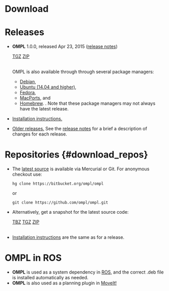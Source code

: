 # Download

# Releases

- __OMPL__ 1.0.0, released Apr 23, 2015 ([release notes](releaseNotes.html))

  <a href="https://bitbucket.org/ompl/ompl/downloads/ompl-1.0.0-Source.tar.gz" class="btn btn-primary btn-sm">TGZ</a>
  <a href="https://bitbucket.org/ompl/ompl/downloads/ompl-1.0.0-Source.zip" class="btn btn-primary btn-sm">ZIP</a><br><br>

  OMPL is also available through through several package managers:
  - [Debian](https://packages.debian.org/sid/libompl-dev),
  - [Ubuntu (14.04 and higher)](http://packages.ubuntu.com/trusty/libompl-dev),
  - [Fedora](https://apps.fedoraproject.org/packages/ompl),
  - [MacPorts](https://www.macports.org), and
  - [Homebrew](http://brew.sh).
  .
  Note that these package managers may not always have the latest release.

- [Installation instructions.](installation.html)
- [Older releases.](https://bitbucket.org/ompl/ompl/downloads) See the [release notes](releaseNotes.html) for a brief a description of changes for each release.


# Repositories {#download_repos}

- The [latest source](https://bitbucket.org/ompl/ompl/src) is available via Mercurial or Git. For anonymous checkout use:

      hg clone https://bitbucket.org/ompl/ompl

  or

      git clone https://github.com/ompl/ompl.git

- Alternatively, get a snapshot for the latest source code:

  <a href="https://bitbucket.org/ompl/ompl/get/tip.tar.bz2" class="btn btn-primary btn-sm">TBZ</a>
  <a href="https://bitbucket.org/ompl/ompl/get/tip.tar.gz" class="btn btn-primary btn-sm">TGZ</a>
  <a href="https://bitbucket.org/ompl/ompl/get/tip.zip" class="btn btn-primary btn-sm">ZIP</a><br><br>
- [Installation instructions](installation.html) are the same as for a release.


# OMPL in ROS

- __OMPL__ is used as a system dependency in [ROS](http://www.ros.org), and the correct .deb file is installed automatically as needed.
- __OMPL__ is also used as a planning plugin in [MoveIt!](http://moveit.ros.org)

